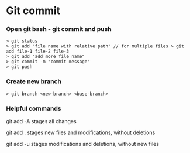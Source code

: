Git commit
===

### Open git bash - git commit and push
    > git status
    > git add "file name with relative path" // for multiple files > git add file-1 file-2 file-3 
    > git add "add more file name"
    > git commit -m "commit message"
    > git push
    
### Create new branch
    > git branch <new-branch> <base-branch>

### Helpful commands

git add -A stages all changes

git add . stages new files and modifications, without deletions

git add -u stages modifications and deletions, without new files
